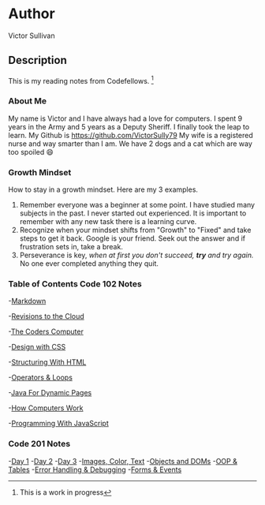 # Author
Victor Sullivan

## Description
This is my reading notes from Codefellows. [^1]

### About Me
My name is Victor and I have always had a love for computers. I spent 9 years in the Army and 5 years as a Deputy Sheriff.  I finally took the leap to learn. My Github is https://github.com/VictorSully79
My wife is a registered nurse and way smarter than I am.  We have 2 dogs and a cat which are way too spoiled :smile:


### Growth Mindset
How to stay in a growth mindset. Here are my 3 examples.
1. Remember everyone was a beginner at some point. I have studied many subjects in the past.  I never started out experienced.  It is important to remember with any new task there is a learning curve.
2. Recognize when your mindset shifts from "Growth" to "Fixed" and take steps to get it back. Google is your friend.  Seek out the answer and if frustration sets in, take a break.
3. Perseverance is key, *when at first you don't succeed, **try** and try again.* No one ever completed anything they quit.  


[^1]: This is a work in progress

### Table of Contents Code 102 Notes
-[Markdown](markdown.md)

-[Revisions to the Cloud](revisions-and-the-cloud.md)

-[The Coders Computer](the_coders_computer.md)

-[Design with CSS](design_web_pages_with_CSS.md)

-[Structuring With HTML](htmlstructure.md)

-[Operators & Loops](Loops.md)

-[Java For Dynamic Pages](dynamicwebjs.md)

-[How Computers Work](howcomputerswork.md)

-[Programming With JavaScript](dynamicwebjs.md)

### Code 201 Notes
-[Day 1](class-01.md)
-[Day 2](class-02.md)
-[Day 3](lbjsdl.md)
-[Images, Color, Text](images-colors-text.md)
-[Objects and DOMs](pdod.md)
-[OOP & Tables](OOP-Tables.md)
-[Error Handling & Debugging](errorHandlingAndDebugging.md)
-[Forms & Events](formsAndEvents.md)



